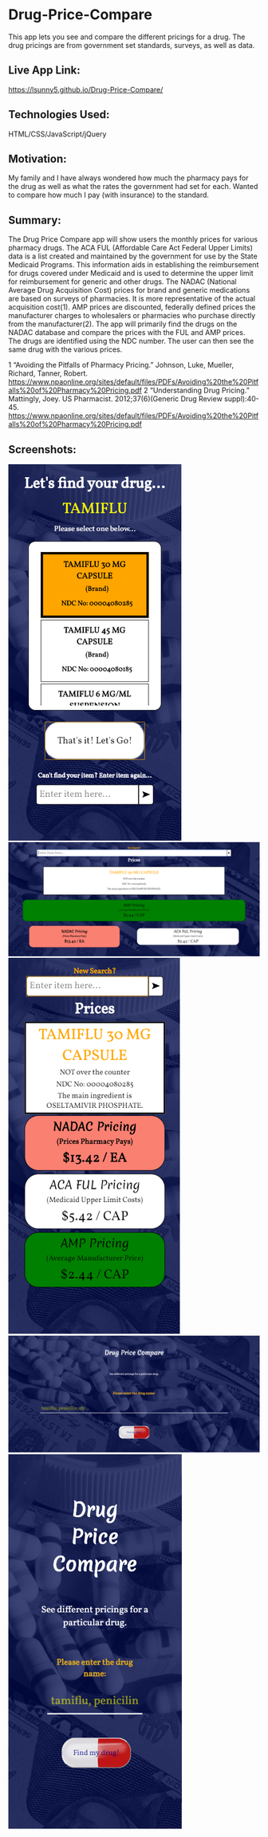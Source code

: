 # Drug-Price-Compare
This app lets you see and compare the different pricings for a drug.  The drug pricings are from government set standards, surveys, as well as data.  

## Live App Link:  
https://lsunny5.github.io/Drug-Price-Compare/

## Technologies Used:
HTML/CSS/JavaScript/jQuery

## Motivation:  
My family and I have always wondered how much the pharmacy pays for the drug as well as what the rates the government had set for each.  Wanted to compare how much I pay (with insurance) to the standard.  

## Summary: 
The Drug Price Compare app will show users the monthly prices for various pharmacy drugs.  The ACA FUL (Affordable Care Act Federal Upper Limits) data is a list created and maintained by the government for use by the State Medicaid Programs.  This information aids in establishing the reimbursement for drugs covered under Medicaid and is used to determine the upper limit for reimbursement for generic and other drugs. The NADAC (National Average Drug Acquisition Cost) prices for brand and generic medications are based on surveys of pharmacies.  It is more representative of the actual acquisition cost(1).  AMP prices are discounted, federally defined prices the manufacturer charges to wholesalers or pharmacies who purchase directly from the manufacturer(2).  The app will primarily find the drugs on the NADAC database and compare the prices with the FUL and AMP prices.  The drugs are identified using the NDC number.  The user can then see the same drug with the various prices.  

1 “Avoiding the Pitfalls of Pharmacy Pricing.”  Johnson, Luke, Mueller, Richard, Tanner, Robert.  https://www.npaonline.org/sites/default/files/PDFs/Avoiding%20the%20Pitfalls%20of%20Pharmacy%20Pricing.pdf 
2 “Understanding Drug Pricing.”  Mattingly, Joey.  US Pharmacist.   2012;37(6)(Generic Drug Review suppl):40-45. https://www.npaonline.org/sites/default/files/PDFs/Avoiding%20the%20Pitfalls%20of%20Pharmacy%20Pricing.pdf 

## Screenshots:  
![Drug-Price-Compare](images/Screenshots/findDrugSSMobile.png)
![Drug-Price-Compare](images/Screenshots/resultScreenSS.png)
![Drug-Price-Compare](images/Screenshots/resultScreenSSMobile.png)
![Drug-Price-Compare](images/Screenshots/startScreenSS.png)
![Drug-Price-Compare](images/Screenshots/startScreenSSMobile.png)